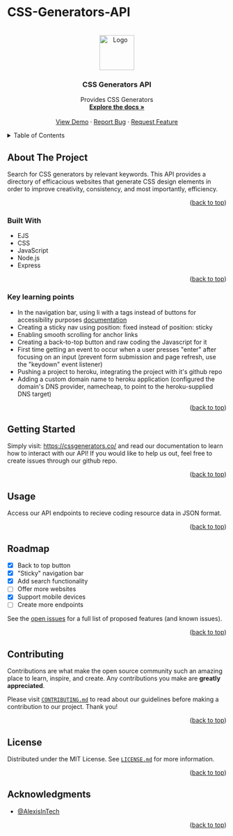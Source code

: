 # CSS-Generators-API

<div id="top"></div>

<!-- PROJECT LOGO -->
<br />
<div align="center">
  <a href="https://github.com/the-api-administration">
    <img src="https://avatars.githubusercontent.com/u/106885719?s=200&v=4" alt="Logo" width="80" height="80">
  </a>

<h3 align="center">CSS Generators API</h3>

  <p align="center">
    Provides CSS Generators
    <br />
    <a href="https://github.com/the-api-administration/css-generators-api"><strong>Explore the docs »</strong></a>
    <br />
    <br />
    <a href="https://cssgenerators.co/">View Demo</a>
    ·
    <a href="https://github.com/the-api-administration/css-generators-api/issues">Report Bug</a>
    ·
    <a href="https://github.com/the-api-administration/css-generators-api/issues">Request Feature</a>
  </p>
</div>

<!-- TABLE OF CONTENTS -->
<details>
  <summary>Table of Contents</summary>
  <ol>
    <li>
      <a href="#about-the-project">About The Project</a>
      <ul>
        <li><a href="#built-with">Built With</a></li>
      </ul>
    </li>
    <li><a href="#getting-started">Getting Started</a></li>
    <li><a href="#usage">Usage</a></li>
    <li><a href="#roadmap">Roadmap</a></li>
    <li><a href="#contributing">Contributing</a></li>
    <li><a href="#license">License</a></li>
    <li><a href="#acknowledgments">Acknowledgments</a></li>
  </ol>
</details>

<!-- ABOUT THE PROJECT -->

## About The Project

Search for CSS generators by relevant keywords. This API provides a directory of efficacious websites that generate CSS design elements in order to improve creativity, consistency, and most importantly, efficiency.

<p align="right">(<a href="#top">back to top</a>)</p>

### Built With

- EJS
- CSS
- JavaScript
- Node.js
- Express

<p align="right">(<a href="#top">back to top</a>)</p>

### Key learning points

- In the navigation bar, using li with a tags instead of buttons for accessibility purposes [documentation](https://www.digitala11y.com/links-vs-buttons-a-perennial-problem/#:~:text=Use%20buttons%20when%20the%20user,or%20spectators%20of%20the%20site.)  
- Creating a sticky nav using position: fixed instead of position: sticky  
- Enabling smooth scrolling for anchor links    
- Creating a back-to-top button and raw coding the Javascript for it 
- First time getting an event to occur when a user presses "enter" after focusing on an input (prevent form submission and page refresh, use the "keydown" event listener)  
- Pushing a project to heroku, integrating the project with it's github repo  
- Adding a custom domain name to heroku application (configured the domain's DNS provider, namecheap, to point to the heroku-supplied DNS target)
  
<p align="right">(<a href="#top">back to top</a>)</p>

<!-- GETTING STARTED -->

## Getting Started

Simply visit: <a href="https://cssgenerators.co/">https://cssgenerators.co/</a> and read our documentation to learn how to interact with our API! If you would like to help us out, feel free to create issues through our github repo.

<p align="right">(<a href="#top">back to top</a>)</p>

<!-- USAGE EXAMPLES -->

## Usage

Access our API endpoints to recieve coding resource data in JSON format.

<p align="right">(<a href="#top">back to top</a>)</p>

<!-- ROADMAP -->

## Roadmap

- [X] Back to top button  
- [X] "Sticky" navigation bar
- [X] Add search functionality
- [ ] Offer more websites
- [X] Support mobile devices
- [ ] Create more endpoints

See the [open issues](https://github.com/the-api-administration/css-generators-api/issues) for a full list of proposed features (and known issues).

<p align="right">(<a href="#top">back to top</a>)</p>

<!-- CONTRIBUTING -->

## Contributing

Contributions are what make the open source community such an amazing place to learn, inspire, and create. Any contributions you make are **greatly appreciated**.

Please visit <a href="https://github.com/the-api-administration/css-generators-api/blob/main/CONTRIBUTING.md">`CONTRIBUTING.md`</a> to read about our guidelines before making a contribution to our project. Thank you!

<p align="right">(<a href="#top">back to top</a>)</p>

<!-- LICENSE -->

## License

Distributed under the MIT License. See <a href="https://github.com/the-api-administration/css-generators-api/blob/main/LICENSE.md">`LICENSE.md`</a> for more information.

<p align="right">(<a href="#top">back to top</a>)</p>

<!-- ACKNOWLEDGMENTS -->

## Acknowledgments

- [@AlexisInTech](https://twitter.com/alexisintech)

<p align="right">(<a href="#top">back to top</a>)</p>

